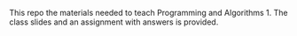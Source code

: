 This repo the materials needed to teach Programming and Algorithms 1. The class slides and an assignment with answers is provided.